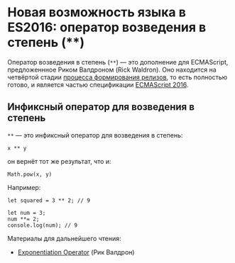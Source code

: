 # Новая возможность языка в ES2016: оператор возведения в степень (**)

Оператор возведения в степень (`**`) — это дополнение для ECMAScript, 
предложеннное Риком Валдроном (Rick Waldron). Оно находится на четвёртой стадии 
[процесса формирования релизов][0], то есть полностью готово, и является частью 
спецификации [ECMAScript 2016][1].


## Инфиксный оператор для возведения в степень

`**` — это инфиксный оператор для возведения в степень:

    x ** y
    
он вернёт тот же результат, что и:

    Math.pow(x, y)
    
Например:

    let squared = 3 ** 2; // 9
     
    let num = 3;
    num **= 2;
    console.log(num); // 9
    
Материалы для дальнейшего чтения:

*   [Exponentiation Operator][2] (Рик Валдрон)

[0]: http://www.2ality.com/2015/11/tc39-process.html
[1]: http://www.2ality.com/2016/01/ecmascript-2016.html
[2]: https://github.com/rwaldron/exponentiation-operator
